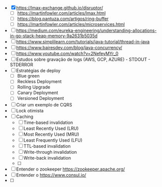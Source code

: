 - [x] https://lmax-exchange.github.io/disruptor/
	- [ ] https://martinfowler.com/articles/lmax.html
	- [ ] https://blog.pantuza.com/artigos/ring-buffer
	- [ ] https://martinfowler.com/articles/microservices.html
- [ ] https://medium.com/eureka-engineering/understanding-allocations-in-go-stack-heap-memory-9a2631b5035d
- [ ] https://www.simplilearn.com/tutorials/java-tutorial/thread-in-java
- [ ] https://www.bairesdev.com/blog/java-concurrency/
- [ ] https://www.youtube.com/watch?v=2NefeyMYr_0
- [ ] Estudos sobre gravação de logs (AWS, GCP, AZURE) - STDOUT - STDERROR
- [ ] Estratégias de deploy
	- [ ] Blue green
	- [ ] Reckless Deployment
	- [ ] Rolling Upgrade
	- [ ] Canary Deployment
	- [ ] Versioned Deployment
- [ ] Criar um exemplo de CQRS
- [ ] Lock otimista
- [ ] Caching
	- [ ] Time-based invalidation
	- [ ] Least Recently Used (LRU)
	- [ ] Most Recently Used (MRU)
	- [ ] Least Frequently Used (LFU)
	- [ ] TTL-based invalidation
	- [ ] Write-through invalidation
	- [ ] Write-back invalidation
	- [ ] 
- [ ] Entender o zookeeper https://zookeeper.apache.org/
- [ ] Entender o https://www.consul.io/
- [ ] 